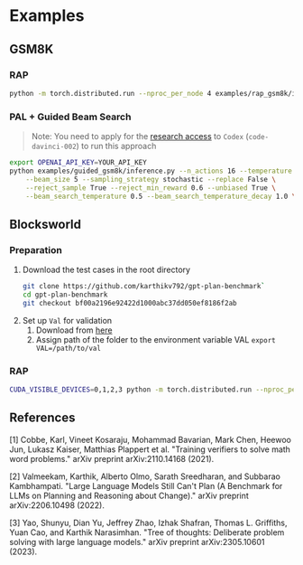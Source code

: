 # Examples

## GSM8K
### RAP
```bash
python -m torch.distributed.run --nproc_per_node 4 examples/rap_gsm8k/inference.py --llama_size "30B" --output_trace_in_each_iter
```
### PAL + Guided Beam Search

> Note: You need to apply for the [research access](https://openai.com/form/researcher-access-program) to `Codex` (`code-davinci-002`) to run this approach
```bash
export OPENAI_API_KEY=YOUR_API_KEY
python examples/guided_gsm8k/inference.py --n_actions 16 --temperature 1.0 --reward_alpha 0.5 \
    --beam_size 5 --sampling_strategy stochastic --replace False \
    --reject_sample True --reject_min_reward 0.6 --unbiased True \
    --beam_search_temperature 0.5 --beam_search_temperature_decay 1.0 \
```

## Blocksworld
### Preparation
1. Download the test cases in the root directory
    ```bash
    git clone https://github.com/karthikv792/gpt-plan-benchmark`
    cd gpt-plan-benchmark
    git checkout bf00a2196e92422d1000abc37dd050ef8186f2ab
    ```
2. Set up `Val` for validation
   1. Download from [here](https://www.fast-downward.org/SettingUpVal)
   2. Assign path of the folder to the environment variable VAL `export VAL=/path/to/val`
### RAP
```bash
CUDA_VISIBLE_DEVICES=0,1,2,3 python -m torch.distributed.run --nproc_per_node 4 examples/rap_blocksworld/inference.py --llama_size "30B" --data_path 'examples/rap_blocksworld/data/step_4.json' --depth_limit 4 --output_trace_in_each_iter
```


## References
[1] Cobbe, Karl, Vineet Kosaraju, Mohammad Bavarian, Mark Chen, Heewoo Jun, Lukasz Kaiser, Matthias Plappert et al. "Training verifiers to solve math word problems." arXiv preprint arXiv:2110.14168 (2021).

[2] Valmeekam, Karthik, Alberto Olmo, Sarath Sreedharan, and Subbarao Kambhampati. "Large Language Models Still Can't Plan (A Benchmark for LLMs on Planning and Reasoning about Change)." arXiv preprint arXiv:2206.10498 (2022).

[3] Yao, Shunyu, Dian Yu, Jeffrey Zhao, Izhak Shafran, Thomas L. Griffiths, Yuan Cao, and Karthik Narasimhan. "Tree of thoughts: Deliberate problem solving with large language models." arXiv preprint arXiv:2305.10601 (2023).